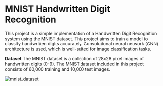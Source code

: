 # MNIST Handwritten Digit Recognition
This project is a simple implementation of a Handwritten Digit Recognition system using the MNIST dataset. 
This project aims to train a model to classify handwritten digits accurately. Convolutional neural network (CNN) architecture is used, which is well-suited for image classification tasks.

**Dataset**
The MNIST dataset is a collection of 28x28 pixel images of handwritten digits (0-9). The MNIST dataset included in this project consists of 60,000 training and 10,000 test images.

![mnist_dataset](https://github.com/himanchal-103/Deep-Learning-Projects/assets/133697230/3d012653-0ddf-4b3e-975f-6ef76cc7d386)
